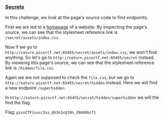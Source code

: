 ### [Secrets](https://play.picoctf.org/practice/challenge/296)

In this challenge, we look at the page's source code to find endpoints.

First we are led to a [homepage](http://saturn.picoctf.net:65455/) of a website. By inspecting the page's source, we can see that the stylesheet reference link is `/secret/assets/index.css`. 

Now if we go to `http://saturn.picoctf.net:65455/secret/assets/index.css`, we won't find anything. So let's go to `http://saturn.picoctf.net:65455/secret` instead. By vieweing this page's source, we can see that the stylesheet reference link is `/hidden/file.css`. 

Again we are not supposed to check the `file.css`, but we go to `http://saturn.picoctf.net:65455/secret/hidden` instead. Here we will find a new endpoint `/superhidden`. 

In `http://saturn.picoctf.net:65455/secret/hidden/superhidden` we will the find the flag.

Flag: `picoCTF{succ3ss_@h3n1c@10n_39849bcf}`
